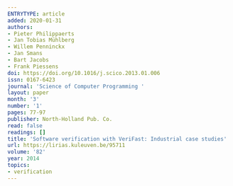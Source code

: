 ```yaml
---
ENTRYTYPE: article
added: 2020-01-31
authors:
- Pieter Philippaerts
- Jan Tobias Mühlberg
- Willem Penninckx
- Jan Smans
- Bart Jacobs
- Frank Piessens
doi: https://doi.org/10.1016/j.scico.2013.01.006
issn: 0167-6423
journal: 'Science of Computer Programming '
layout: paper
month: '3'
number: '1'
pages: 77-97
publisher: North-Holland Pub. Co.
read: false
readings: []
title: 'Software verification with VeriFast: Industrial case studies'
url: https://lirias.kuleuven.be/95711
volume: '82'
year: 2014
topics:
- verification
---
```

